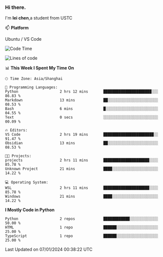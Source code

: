### Hi there.
I'm **lei chen**,a student from USTC

📫 **Platform**

Ubuntu / VS Code

<!--START_SECTION:waka-->
![Code Time](http://img.shields.io/badge/Code%20Time-156%20hrs-blue)

![Lines of code](https://img.shields.io/badge/From%20Hello%20World%20I%27ve%20Written-12.0%20thousand%20lines%20of%20code-blue)

📊 **This Week I Spent My Time On** 

```text
🕑︎ Time Zone: Asia/Shanghai

💬 Programming Languages: 
Python                   2 hrs 12 mins       ██████████████████████░░░   86.83 % 
Markdown                 13 mins             ██░░░░░░░░░░░░░░░░░░░░░░░   08.53 % 
Bash                     6 mins              █░░░░░░░░░░░░░░░░░░░░░░░░   04.55 % 
Text                     0 secs              ░░░░░░░░░░░░░░░░░░░░░░░░░   00.09 % 

🔥 Editors: 
VS Code                  2 hrs 19 mins       ███████████████████████░░   91.47 % 
Obsidian                 13 mins             ██░░░░░░░░░░░░░░░░░░░░░░░   08.53 % 

🐱‍💻 Projects: 
projects                 2 hrs 11 mins       █████████████████████░░░░   85.78 % 
Unknown Project          21 mins             ████░░░░░░░░░░░░░░░░░░░░░   14.22 % 

💻 Operating System: 
WSL                      2 hrs 11 mins       █████████████████████░░░░   85.78 % 
Windows                  21 mins             ████░░░░░░░░░░░░░░░░░░░░░   14.22 % 
```

**I Mostly Code in Python** 

```text
Python                   2 repos             ████████████░░░░░░░░░░░░░   50.00 % 
HTML                     1 repo              ██████░░░░░░░░░░░░░░░░░░░   25.00 % 
TypeScript               1 repo              ██████░░░░░░░░░░░░░░░░░░░   25.00 % 
```




 Last Updated on 07/01/2024 00:38:22 UTC
<!--END_SECTION:waka-->

